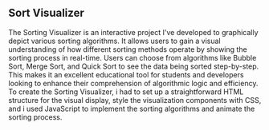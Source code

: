 <h2>Sort Visualizer</h2>
<p>The Sorting Visualizer is an interactive project I've developed to graphically depict various sorting algorithms. It allows users to gain a visual understanding of how different sorting methods operate by showing the sorting process in real-time. Users can choose from algorithms like Bubble Sort, Merge Sort, and Quick Sort to see the data being sorted step-by-step. This makes it an excellent educational tool for students and developers looking to enhance their comprehension of algorithmic logic and efficiency.
To create the Sorting Visualizer, i had to set up a straightforward HTML structure for the visual display, style the visualization components with CSS, and i used JavaScript to implement the sorting algorithms and animate the sorting process.</p>
